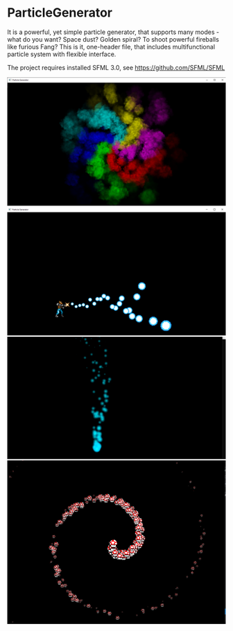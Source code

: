 # ParticleGenerator

It is a powerful, yet simple particle generator, that supports many modes - what do you want?
Space dust? Golden spiral? To shoot powerful fireballs like furious Fang? This is it, one-header file, 
that includes multifunctional particle system with flexible interface.

The project requires installed SFML 3.0, see https://github.com/SFML/SFML



![alt text](screenshots/Screenshot_1.png)
![alt text](screenshots/Screenshot_2.png)
![alt text](screenshots/Screenshot_3.png)
![alt text](screenshots/Screenshot_4.png)
